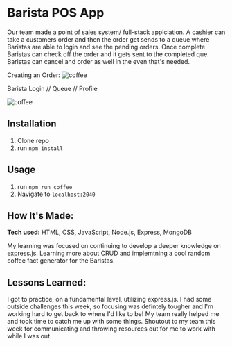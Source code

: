 # Barista POS App
Our team made a point of sales system/ full-stack applciation. A cashier can take a customers order and then the order get sends to a queue where Baristas are able to login and see the pending orders. Once complete Baristas can check off the order and it gets sent to the completed que. Baristas can cancel and order as well in the even that's needed. 

Creating an Order: 
![coffee](https://j.gifs.com/K8Bgmn.gif)


Barista Login // Queue // Profile

![coffee](https://imgur.com/a/zsKRH30)

## Installation

1. Clone repo
2. run `npm install`

## Usage

1. run `npm run coffee`
2. Navigate to `localhost:2040`


## How It's Made:

**Tech used:** HTML, CSS, JavaScript, Node.js, Express, MongoDB

My learning was focused on continuing to develop a deeper knowledge on express.js. Learning more about CRUD and implemtning a cool random coffee fact generator for the Baristas. 

## Lessons Learned:

I got to practice, on a fundamental level, utilizing express.js. I had some outside challenges this week, so focusing was defintely tougher and I'm working hard to get back to where I'd like to be! My team really helped me and took time to catch me up with some things. Shoutout to my team this week for communicating and throwing resources out for me to work with while I was out. 